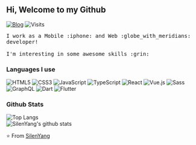 ## Hi, Welcome to my Github

<!--
**SilenYang/SilenYang** is a ✨ _special_ ✨ repository because its `README.md` (this file) appears on your GitHub profile.

Here are some ideas to get you started:

- 🔭 I’m currently working on ...
- 🌱 I’m currently learning ...
- 👯 I’m looking to collaborate on ...
- 🤔 I’m looking for help with ...
- 💬 Ask me about ...
- 📫 How to reach me: ...
- 😄 Pronouns: ...
- ⚡ Fun fact: ...
-->

[![Blog](https://img.shields.io/badge/Blog-SilenYang-blue?style=flat-square)](https://blog.silenyang.com/)
![Visits](https://komarev.com/ghpvc/?username=SilenYang&style=flat-square&label=Visitor)

<samp>
    I work as a Mobile :iphone: and Web :globe_with_meridians: developer!
    <br><br>
    I'm interesting in some awesome skills :grin:
  </samp>

### Languages I use

![HTML5](https://img.shields.io/badge/-HTML5-E34F26?style=flat-square&logo=html5&logoColor=white)
![CSS3](https://img.shields.io/badge/-CSS3-1572B6?style=flat-square&logo=css3)
![JavaScript](https://img.shields.io/badge/-JavaScript-000000?style=flat-square&logo=javascript)
![TypeScript](https://img.shields.io/badge/-TypeScript-007ACC?style=flat-square&logo=typescript)
![React](https://img.shields.io/badge/-React-black?style=flat-square&logo=react)
![Vue.js](https://img.shields.io/badge/-Vuejs-black?style=flat-square&logo=vue.js)
![Sass](https://img.shields.io/badge/-Sass-CC6699?style=flat-square&logo=sass&logoColor=ffffff)
![GraphQL](https://img.shields.io/badge/-GraphQL-E10098?style=flat-square&logo=graphql)
![Dart](https://img.shields.io/badge/-Dart-0175C2?style=flat-square&logo=dart)
![Flutter](https://img.shields.io/badge/-Flutter-0175C2?style=flat-square&logo=flutter)

### Github Stats

![Top Langs](https://github-readme-stats.vercel.app/api/top-langs/?username=SilenYang&layout=compact)
<br />
![SilenYang's github stats](https://github-readme-stats.vercel.app/api?username=SilenYang&show_icons=true&theme=dracula)

⭐️ From [SilenYang](https://github.com/SilenYang)
